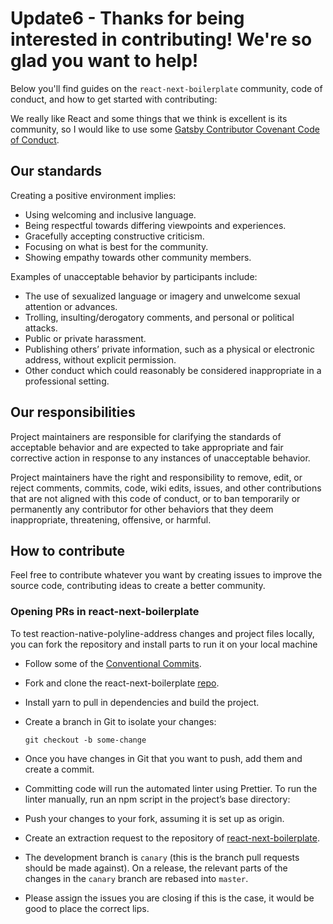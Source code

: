 # Update6 - Thanks for being interested in contributing! We're so glad you want to help!

Below you'll find guides on the `react-next-boilerplate` community, code of conduct, and how to get started with contributing:

We really like React and some things that we think is excellent is its community, so I would like to use some [Gatsby Contributor Covenant Code of Conduct](https://www.gatsbyjs.org/contributing/code-of-conduct/).

## Our standards

Creating a positive environment implies:

- Using welcoming and inclusive language.
- Being respectful towards differing viewpoints and experiences.
- Gracefully accepting constructive criticism.
- Focusing on what is best for the community.
- Showing empathy towards other community members.

Examples of unacceptable behavior by participants include:

- The use of sexualized language or imagery and unwelcome sexual attention or advances.
- Trolling, insulting/derogatory comments, and personal or political attacks.
- Public or private harassment.
- Publishing others’ private information, such as a physical or electronic address, without explicit permission.
- Other conduct which could reasonably be considered inappropriate in a professional setting.

## Our responsibilities

Project maintainers are responsible for clarifying the standards of acceptable behavior and are expected to take appropriate and fair corrective action in response to any instances of unacceptable behavior.

Project maintainers have the right and responsibility to remove, edit, or reject comments, commits, code, wiki edits, issues, and other contributions that are not aligned with this code of conduct, or to ban temporarily or permanently any contributor for other behaviors that they deem inappropriate, threatening, offensive, or harmful.

## How to contribute

Feel free to contribute whatever you want by creating issues to improve the source code, contributing ideas to create a better community.

### Opening PRs in react-next-boilerplate

To test reaction-native-polyline-address changes and project files locally,
you can fork the repository and install parts to run it on your local machine

- Follow some of the [Conventional Commits](https://www.conventionalcommits.org/en/v1.0.0-beta.4/).
- Fork and clone the react-next-boilerplate [repo](https://github.com/react-next-boilerplate/react-next-boilerplate).
- Install yarn to pull in dependencies and build the project.
- Create a branch in Git to isolate your changes:

  ```shell
  git checkout -b some-change
  ```

- Once you have changes in Git that you want to push, add them and create a commit.
- Committing code will run the automated linter using Prettier. To run the linter manually, run an npm script in the project’s base directory:
- Push your changes to your fork, assuming it is set up as origin.
- Create an extraction request to the repository of [react-next-boilerplate](https://github.com/react-next-boilerplate/react-next-boilerplate).
- The development branch is `canary` (this is the branch pull requests should be made against). On a release, the relevant parts of the changes in the `canary` branch are rebased into `master`.
- Please assign the issues you are closing if this is the case, it would be good to place the correct lips.
